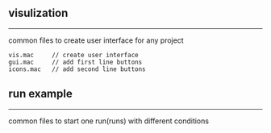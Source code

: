 ## visulization
---------------------------------------
  common files to create user interface for any project

    vis.mac     // create user interface
    gui.mac     // add first line buttons
    icons.mac   // add second line buttons


## run example
---------------------------------------

   common files to start one run(runs) with different conditions

